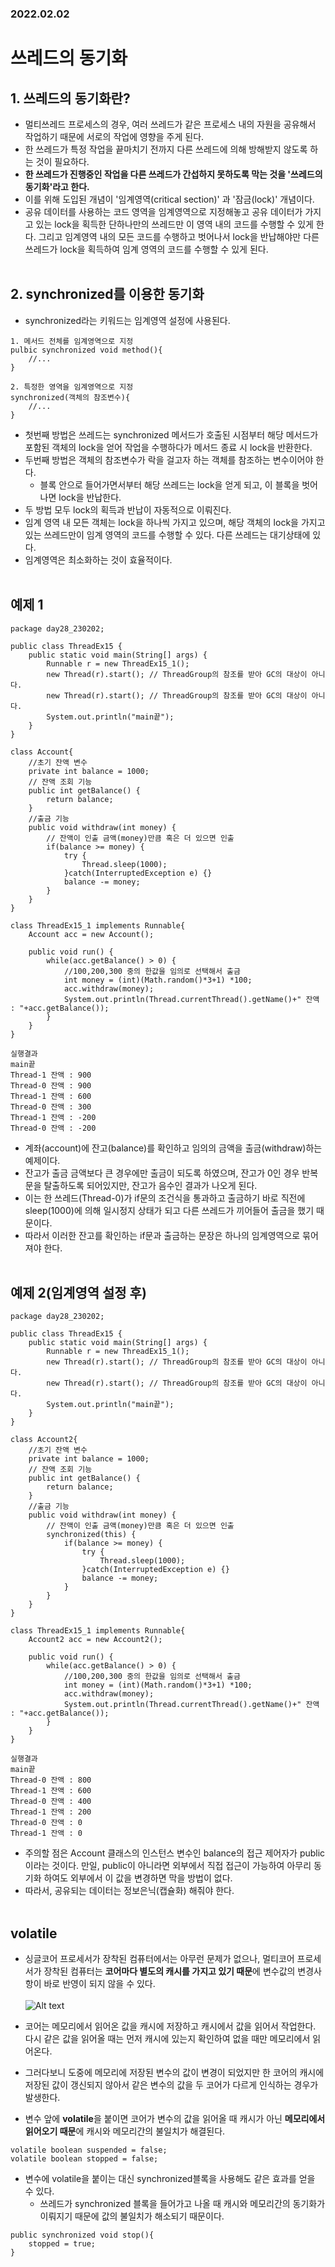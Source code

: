 ### 2022.02.02
# 쓰레드의 동기화
## 1. 쓰레드의 동기화란?
- 멀티쓰레드 프로세스의 경우, 여러 쓰레드가 같은 프로세스 내의 자원을 공유해서 작업하기 때문에 서로의 작업에 영향을 주게 된다.
- 한 쓰레드가 특정 작업을 끝마치기 전까지 다른 쓰레드에 의해 방해받지 않도록 하는 것이 필요하다.
- **한 쓰레드가 진행중인 작업을 다른 쓰레드가 간섭하지 못하도록 막는 것을 '쓰레드의 동기화'라고 한다.**
- 이를 위해 도입된 개념이 '임계영역(critical section)' 과 '잠금(lock)' 개념이다.
- 공유 데이터를 사용하는 코드 영역을 임계영역으로 지정해놓고 공유 데이터가 가지고 있는 lock을 획득한 단하나만의 쓰레드만 이 영역 내의 코드를 수행할 수 있게 한다. 그리고 임계영역 내의 모든 코드를 수행하고 벗어나서 lock을 반납해야만 다른 쓰레드가 lock을 획득하여 임계 영역의 코드를 수행할 수 있게 된다.<br><br>
## 2. synchronized를 이용한 동기화
- synchronized라는 키워드는 임계영역 설정에 사용된다.
```
1. 메서드 전체를 임계영역으로 지정
pulbic synchronized void method(){
    //...
}

2. 특정한 영역을 임계영역으로 지정
synchronized(객체의 참조변수){
    //...
}
```
- 첫번째 방법은 쓰레드는 synchronized 메서드가 호출된 시점부터 해당 메서드가 포함된 객체의 lock을 얻어 작업을 수행하다가 메서드 종료 시 lock을 반환한다.
- 두번째 방법은 객체의 참조변수가 락을 걸고자 하는 객체를 참조하는 변수이어야 한다.
    - 블록 안으로 들어가면서부터 해당 쓰레드는 lock을 얻게 되고, 이 블록을 벗어나면 lock을 반납한다.
- 두 방법 모두 lock의 획득과 반납이 자동적으로 이뤄진다.
- 임계 영역 내 모든 객체는 lock을 하나씩 가지고 있으며, 해당 객체의 lock을 가지고 있는 쓰레드만이 임계 영역의 코드를 수행할 수 있다. 다른 쓰레드는 대기상태에 있다.
- 임계영역은 최소화하는 것이 효율적이다.<br><br>
## 예제 1
```
package day28_230202;

public class ThreadEx15 {
	public static void main(String[] args) {
		Runnable r = new ThreadEx15_1();
		new Thread(r).start(); // ThreadGroup의 참조를 받아 GC의 대상이 아니다.
		new Thread(r).start(); // ThreadGroup의 참조를 받아 GC의 대상이 아니다.
		System.out.println("main끝");
	}
}

class Account{
	//초기 잔액 변수
	private int balance = 1000;
	// 잔액 조회 기능
	public int getBalance() {
		return balance;
	}
	//출금 기능
	public void withdraw(int money) {
		// 잔액이 인출 금액(money)만큼 혹은 더 있으면 인출
		if(balance >= money) {
			try {
				Thread.sleep(1000);
			}catch(InterruptedException e) {}
			balance -= money;
		}
	}
}

class ThreadEx15_1 implements Runnable{
	Account acc = new Account();
	
	public void run() {
		while(acc.getBalance() > 0) {
			//100,200,300 중의 한값을 임의로 선택해서 출금
			int money = (int)(Math.random()*3+1) *100;
			acc.withdraw(money);
			System.out.println(Thread.currentThread().getName()+" 잔액 : "+acc.getBalance());
		}
	}
}

실행결과
main끝
Thread-1 잔액 : 900
Thread-0 잔액 : 900
Thread-1 잔액 : 600
Thread-0 잔액 : 300
Thread-1 잔액 : -200
Thread-0 잔액 : -200
```
- 계좌(account)에 잔고(balance)를 확인하고 임의의 금액을 출금(withdraw)하는 예제이다.
- 잔고가 출금 금액보다 큰 경우에만 출금이 되도록 하였으며, 잔고가 0인 경우 반복문을 탈출하도록 되어있지만, 잔고가 음수인 결과가 나오게 된다.
- 이는 한 쓰레드(Thread-0)가 if문의 조건식을 통과하고 출금하기 바로 직전에 sleep(1000)에 의해 일시정지 상태가 되고 다른 쓰레드가 끼어들어 출금을 했기 때문이다.
- 따라서 이러한 잔고를 확인하는 if문과 출금하는 문장은 하나의 임계영역으로 묶어져야 한다.<br><br>
## 예제 2(임계영역 설정 후)
```
package day28_230202;

public class ThreadEx15 {
	public static void main(String[] args) {
		Runnable r = new ThreadEx15_1();
		new Thread(r).start(); // ThreadGroup의 참조를 받아 GC의 대상이 아니다.
		new Thread(r).start(); // ThreadGroup의 참조를 받아 GC의 대상이 아니다.
		System.out.println("main끝");
	}
}

class Account2{
	//초기 잔액 변수
	private int balance = 1000;
	// 잔액 조회 기능
	public int getBalance() {
		return balance;
	}
	//출금 기능
	public void withdraw(int money) {
		// 잔액이 인출 금액(money)만큼 혹은 더 있으면 인출
		synchronized(this) { 
			if(balance >= money) {
				try {
					Thread.sleep(1000);
				}catch(InterruptedException e) {}
				balance -= money;
			}
		}
	}
}

class ThreadEx15_1 implements Runnable{
	Account2 acc = new Account2();
	
	public void run() {
		while(acc.getBalance() > 0) {
			//100,200,300 중의 한값을 임의로 선택해서 출금
			int money = (int)(Math.random()*3+1) *100;
			acc.withdraw(money);
			System.out.println(Thread.currentThread().getName()+" 잔액 : "+acc.getBalance());
		}
	}
}

실행결과
main끝
Thread-0 잔액 : 800
Thread-1 잔액 : 600
Thread-0 잔액 : 400
Thread-1 잔액 : 200
Thread-0 잔액 : 0
Thread-1 잔액 : 0

```
- 주의할 점은 Account 클래스의 인스턴스 변수인 balance의 접근 제어자가 public이라는 것이다. 만일, public이 아니라면 외부에서 직접 접근이 가능하여 아무리 동기화 하여도 외부에서 이 값을 변경하면 막을 방법이 없다.
- 따라서, 공유되는 데이터는 정보은닉(캡슐화) 해줘야 한다.<br><br>
## volatile
- 싱글코어 프로세서가 장착된 컴퓨터에서는 아무런 문제가 없으나, 멀티코어 프로세서가 장착된 컴퓨터는 **코어마다 별도의 캐시를 가지고 있기 때문**에 변수값의 변경사항이 바로 반영이 되지 않을 수 있다.<br><br>
![Alt text](https://raw.githubusercontent.com/yonggyo1125/curriculum300H/main/1.JAVA%2884%EC%8B%9C%EA%B0%84%29/17%EC%9D%BC%EC%B0%A8%283h%29%20-%20%EC%93%B0%EB%A0%88%EB%93%9C/images/%EB%A9%80%ED%8B%B0%EC%BD%94%EC%96%B4%ED%94%84%EB%A1%9C%EC%84%B8%EC%84%9C%EC%9D%98_%EC%BA%90%EC%8B%9C%EC%99%80_%EB%A9%94%EB%AA%A8%EB%A6%AC%EA%B0%84%EC%9D%98_%ED%86%B5%EC%8B%A0.png)

- 코어는 메모리에서 읽어온 값을 캐시에 저장하고 캐시에서 값을 읽어서 작업한다. 다시 같은 값을 읽어올 때는 먼저 캐시에 있는지 확인하여 없을 때만 메모리에서 읽어온다.
- 그러다보니 도중에 메모리에 저장된 변수의 값이 변경이 되었지만 한 코어의 캐시에 저장된 값이 갱신되지 않아서 같은 변수의 값을 두 코어가 다르게 인식하는 경우가 발생한다.
- 변수 앞에 **volatile**을 붙이면 코어가 변수의 값을 읽어올 때 캐시가 아닌 **메모리에서 읽어오기 때문**에 캐시와 메모리간의 불일치가 해결된다.
```
volatile boolean suspended = false;
volatile boolean stopped = false;
```
- 변수에 volatile을 붙이는 대신 synchronized블록을 사용해도 같은 효과를 얻을 수 있다.
    - 쓰레드가 synchronized 블록을 들어가고 나올 때 캐시와 메모리간의 동기화가 이뤄지기 때문에 값의 불일치가 해소되기 때문이다.
```
public synchronized void stop(){
    stopped = true;
}
```